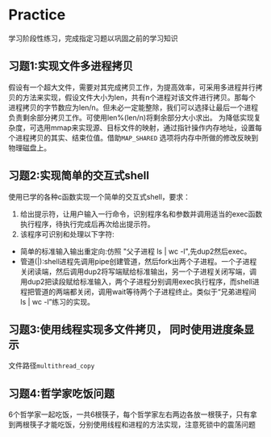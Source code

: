 # Practice
学习阶段性练习，完成指定习题以巩固之前的学习知识

## 习题1:实现文件多进程拷贝
假设有一个超大文件，需要对其完成拷贝工作，为提高效率，可采用多进程并行拷贝的方法来实现，假设文件大小为len，共有n个进程对该文件进行拷贝。那每个进程拷贝的字节数应为len/n。但未必一定能整除，我们可以选择让最后一个进程负责剩余部分拷贝工作。可使用len%(len/n)将剩余部分大小求出。
为降低实现复杂度，可选用mmap来实现源、目标文件的映射，通过指针操作内存地址，设置每个进程拷贝的其实、结束位值。借助`MAP_SHARED` 选项将内存中所做的修改反映到物理磁盘上。

## 习题2:实现简单的交互式shell
使用已学的各种c函数实现一个简单的交互式shell，要求：
1. 给出提示符，让用户输入一行命令，识别程序名和参数并调用适当的exec函数执行程序，待执行完成后再次给出提示符。
2. 该程序可识别和处理以下字符:
+ 简单的标准输入输出重定向:仿照 "父子进程 ls | wc -l",先dup2然后exec。
+ 管道(|):shell进程先调用pipe创建管道，然后fork出两个子进程。一个子进程关闭读端，然后调用dup2将写端赋给标准输出，另一个子进程关闭写端，调用dup2把读段赋给标准输入，两个子进程分别调用exec执行程序，而shell进程把管道的两端都关闭，调用wait等待两个子进程终止。类似于“兄弟进程间 ls | wc -l”练习的实现。

## 习题3:使用线程实现多文件拷贝， 同时使用进度条显示
文件路径`multithread_copy`

## 习题4:哲学家吃饭问题
6个哲学家一起吃饭，一共6根筷子，每个哲学家左右两边各放一根筷子，只有拿到两根筷子才能吃饭，分别使用线程和进程的方法实现，注意死锁中的震荡问题
